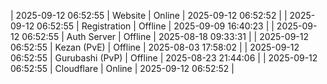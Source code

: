 | 2025-09-12 06:52:55 | Website | Online | 2025-09-12 06:52:52 |
| 2025-09-12 06:52:55 | Registration | Offline | 2025-09-09 16:40:23 |
| 2025-09-12 06:52:55 | Auth Server | Offline | 2025-08-18 09:33:31 |
| 2025-09-12 06:52:55 | Kezan (PvE) | Offline | 2025-08-03 17:58:02 |
| 2025-09-12 06:52:55 | Gurubashi (PvP) | Offline | 2025-08-23 21:44:06 |
| 2025-09-12 06:52:55 | Cloudflare | Online | 2025-09-12 06:52:52 |
